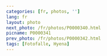 ```yaml
---
categories: [fr, photos, '']
lang: fr
layout: photo
next_photo: /fr/photos/P0000340.html
picname: P0000341
prev_photo: /fr/photos/P0000342.html
tags: [Fotofalle, Hyena]
---
```

